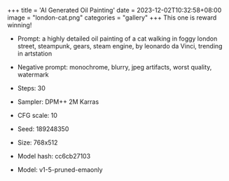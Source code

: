 +++
title = 'AI Generated Oil Painting'
date = 2023-12-02T10:32:58+08:00
image = "london-cat.png"
categories = "gallery"
+++
This one is reward winning!

- Prompt: a highly detailed oil painting of a cat walking in foggy london street, steampunk, gears, steam engine, by leonardo da Vinci, trending in artstation

- Negative prompt: monochrome, blurry, jpeg artifacts, worst quality, watermark
- Steps: 30
- Sampler: DPM++ 2M Karras
- CFG scale: 10
- Seed: 189248350
- Size: 768x512
- Model hash: cc6cb27103
- Model: v1-5-pruned-emaonly 
